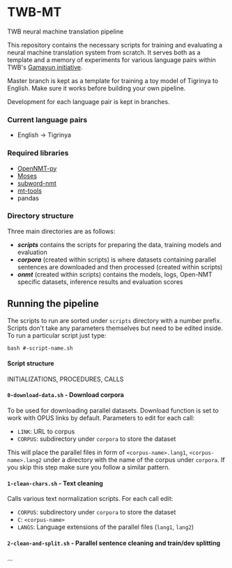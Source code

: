 # TWB-MT
TWB neural machine translation pipeline

This repository contains the necessary scripts for training and evaluating a neural machine translation system from scratch. It serves both as a template and a memory of experiments for various language pairs within TWB's [Gamayun initiative](https://translatorswithoutborders.org/gamayun/).

Master branch is kept as a template for training a toy model of Tigrinya to English. Make sure it works before building your own pipeline. 

Development for each language pair is kept in branches. 

### Current language pairs
- English -> Tigrinya

### Required libraries 
- [OpenNMT-py](https://github.com/OpenNMT/OpenNMT-py)
- [Moses](https://github.com/moses-smt/mosesdecoder)
- [subword-nmt](https://github.com/rsennrich/subword-nmt)
- [mt-tools](https://github.com/translatorswb/mt-tools)
- pandas 

### Directory structure

Three main directories are as follows:
- __*scripts*__ contains the scripts for preparing the data, training models and evaluation
- __*corpora*__ (created within scripts) is where datasets containing parallel sentences are downloaded and then processed (created within scripts)
- __*onmt*__ (created within scripts) contains the models, logs, Open-NMT specific datasets, inference results and evaluation scores

## Running the pipeline

The scripts to run are sorted under `scripts` directory with a number prefix. Scripts don't take any parameters themselves but need to be edited inside. To run a particular script just type:

`bash #-script-name.sh`

#### Script structure

INITIALIZATIONS, PROCEDURES, CALLS

#### `0-download-data.sh` - Download corpora

To be used for downloading parallel datasets. Download function is set to work with OPUS links by default. Parameters to edit for each call:

- `LINK`: URL to corpus
- `CORPUS`: subdirectory under `corpora` to store the dataset

This will place the parallel files in form of `<corpus-name>.lang1`, `<corpus-name>.lang2` under a directory with the name of the corpus under `corpora`. If you skip this step make sure you follow a similar pattern. 

#### `1-clean-chars.sh` - Text cleaning

Calls various text normalization scripts. For each call edit:

- `CORPUS`: subdirectory under `corpora` to store the dataset
- `C`: `<corpus-name>`
- `LANGS`: Language extensions of the parallel files (`lang1`, `lang2`)

#### `2-clean-and-split.sh` - Parallel sentence cleaning and train/dev splitting

...
